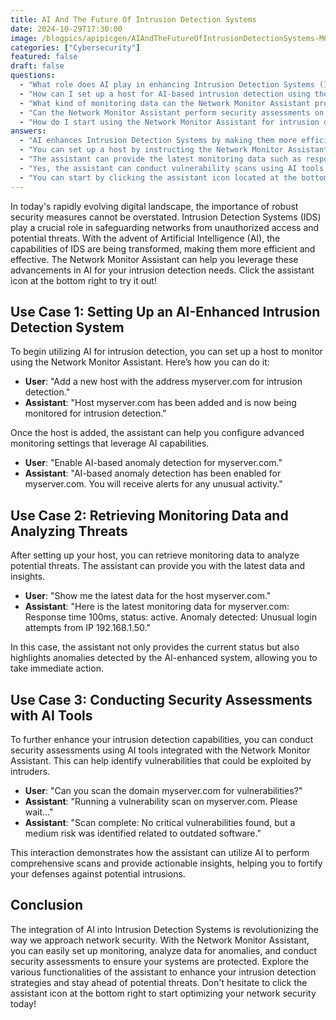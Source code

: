 ```yaml
---
title: AI And The Future Of Intrusion Detection Systems
date: 2024-10-29T17:30:00
image: /blogpics/apipicgen/AIAndTheFutureOfIntrusionDetectionSystems-M67WCVW9PH.jpg
categories: ["Cybersecurity"]
featured: false
draft: false
questions:
  - "What role does AI play in enhancing Intrusion Detection Systems (IDS)?"
  - "How can I set up a host for AI-based intrusion detection using the Network Monitor Assistant?"
  - "What kind of monitoring data can the Network Monitor Assistant provide?"
  - "Can the Network Monitor Assistant perform security assessments on my network?"
  - "How do I start using the Network Monitor Assistant for intrusion detection?"
answers:
  - "AI enhances Intrusion Detection Systems by making them more efficient and effective in detecting unauthorized access and potential threats through advanced anomaly detection and security assessments."
  - "You can set up a host by instructing the Network Monitor Assistant to add the host address, for example, by saying 'Add a new host with the address myserver.com for intrusion detection.' The assistant will then monitor the host and help configure AI-based monitoring settings."
  - "The assistant can provide the latest monitoring data such as response time, status of the host, and highlight any anomalies detected by the AI system, like unusual login attempts or suspicious activities."
  - "Yes, the assistant can conduct vulnerability scans using AI tools to identify potential risks, such as outdated software or other medium to critical vulnerabilities, and provide actionable insights to improve your network security."
  - "You can start by clicking the assistant icon located at the bottom right of your screen, then follow the prompts to add hosts, enable AI-based anomaly detection, retrieve monitoring data, or run security assessments."
---
```

In today's rapidly evolving digital landscape, the importance of robust security measures cannot be overstated. Intrusion Detection Systems (IDS) play a crucial role in safeguarding networks from unauthorized access and potential threats. With the advent of Artificial Intelligence (AI), the capabilities of IDS are being transformed, making them more efficient and effective. The Network Monitor Assistant can help you leverage these advancements in AI for your intrusion detection needs. Click the assistant icon at the bottom right to try it out!

## Use Case 1: Setting Up an AI-Enhanced Intrusion Detection System

To begin utilizing AI for intrusion detection, you can set up a host to monitor using the Network Monitor Assistant. Here’s how you can do it:

- **User**: "Add a new host with the address myserver.com for intrusion detection."
- **Assistant**: "Host myserver.com has been added and is now being monitored for intrusion detection."

Once the host is added, the assistant can help you configure advanced monitoring settings that leverage AI capabilities.

- **User**: "Enable AI-based anomaly detection for myserver.com."
- **Assistant**: "AI-based anomaly detection has been enabled for myserver.com. You will receive alerts for any unusual activity."

## Use Case 2: Retrieving Monitoring Data and Analyzing Threats

After setting up your host, you can retrieve monitoring data to analyze potential threats. The assistant can provide you with the latest data and insights.

- **User**: "Show me the latest data for the host myserver.com."
- **Assistant**: "Here is the latest monitoring data for myserver.com: Response time 100ms, status: active. Anomaly detected: Unusual login attempts from IP 192.168.1.50."

In this case, the assistant not only provides the current status but also highlights anomalies detected by the AI-enhanced system, allowing you to take immediate action.

## Use Case 3: Conducting Security Assessments with AI Tools

To further enhance your intrusion detection capabilities, you can conduct security assessments using AI tools integrated with the Network Monitor Assistant. This can help identify vulnerabilities that could be exploited by intruders.

- **User**: "Can you scan the domain myserver.com for vulnerabilities?"
- **Assistant**: "Running a vulnerability scan on myserver.com. Please wait..."
- **Assistant**: "Scan complete: No critical vulnerabilities found, but a medium risk was identified related to outdated software."

This interaction demonstrates how the assistant can utilize AI to perform comprehensive scans and provide actionable insights, helping you to fortify your defenses against potential intrusions.

## Conclusion

The integration of AI into Intrusion Detection Systems is revolutionizing the way we approach network security. With the Network Monitor Assistant, you can easily set up monitoring, analyze data for anomalies, and conduct security assessments to ensure your systems are protected. Explore the various functionalities of the assistant to enhance your intrusion detection strategies and stay ahead of potential threats. Don't hesitate to click the assistant icon at the bottom right to start optimizing your network security today!